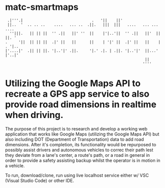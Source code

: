 # matc-smartmaps
```
 .|'''.|                               .   '||    ||'                         
 ||..  '  .. .. ..    ....   ... ..  .||.   |||  |||   ....   ... ...   ....  
  ''|||.   || || ||  '' .||   ||' ''  ||    |'|..'||  '' .||   ||'  || ||. '  
.     '||  || || ||  .|' ||   ||      ||    | '|' ||  .|' ||   ||    | . '|.. 
|'....|'  .|| || ||. '|..'|' .||.     '|.' .|. | .||. '|..'|'  ||...'  |'..|' 
                                                               ||             
                                                              ''''            
```
          
# Utilizing the Google Maps API to recreate a GPS app service to also provide road dimensions in realtime when driving.
The purpose of this project is to research and develop a working web application that works like Google Maps (utilizing the Google Maps API) but also including DOT (Department of Transportation) data to add road dimensions. After it's completion, its functionality would be repurposed to possibly assist drivers and autonomous vehicles to correc their path lest they deviate from a lane's center, a route's path, or a road in general in order to provide a safety assisting backup whilst the operator is in motion in a vehicle.

To run, download/clone, run using live localhost service either w/ VSC (Visual Studio Code) or other IDE.
